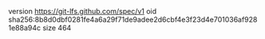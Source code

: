 version https://git-lfs.github.com/spec/v1
oid sha256:8b8d0dbf0281fe4a6a29f71de9adee2d6cbf4e3f23d4e701036af9281e88a94c
size 464
